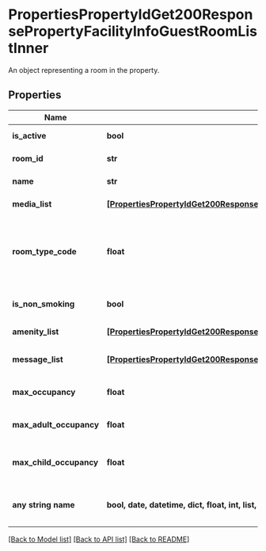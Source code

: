 # PropertiesPropertyIdGet200ResponsePropertyFacilityInfoGuestRoomListInner

An object representing a room in the property.

## Properties
Name | Type | Description | Notes
------------ | ------------- | ------------- | -------------
**is_active** | **bool** | Indicates whether the room is active or not. | 
**room_id** | **str** | The unique identifier for the room. | 
**name** | **str** | The name of the room. | 
**media_list** | [**[PropertiesPropertyIdGet200ResponsePropertyFacilityInfoGuestRoomListInnerMediaListInner]**](PropertiesPropertyIdGet200ResponsePropertyFacilityInfoGuestRoomListInnerMediaListInner.md) | A list of media objects for the room. | 
**room_type_code** | **float** | The unit and room type code.&lt;p&gt;See also &lt;a href&#x3D;\&quot;#unitand-room-type-codes\&quot;&gt;in the appendix&lt;/a&gt;.&lt;/p&gt; | 
**is_non_smoking** | **bool** | Indicates whether the room is designated as non-smoking. | 
**amenity_list** | [**[PropertiesPropertyIdGet200ResponsePropertyFacilityInfoGuestRoomListInnerAmenityListInner]**](PropertiesPropertyIdGet200ResponsePropertyFacilityInfoGuestRoomListInnerAmenityListInner.md) | A list of amenities provided in the room. | 
**message_list** | [**[PropertiesPropertyIdGet200ResponsePropertyFacilityInfoGuestRoomListInnerMessageListInner]**](PropertiesPropertyIdGet200ResponsePropertyFacilityInfoGuestRoomListInnerMessageListInner.md) | A list of messages associated with the room. | 
**max_occupancy** | **float** | The maximum occupancy of the room. | 
**max_adult_occupancy** | **float** | The maximum number of adults that can occupy the room. | 
**max_child_occupancy** | **float** | The maximum number of children that can occupy the room. | 
**any string name** | **bool, date, datetime, dict, float, int, list, str, none_type** | any string name can be used but the value must be the correct type | [optional]

[[Back to Model list]](../README.md#documentation-for-models) [[Back to API list]](../README.md#documentation-for-api-endpoints) [[Back to README]](../README.md)


